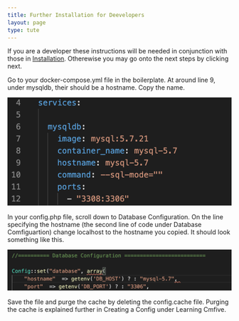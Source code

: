 ```yaml
---
title: Further Installation for Deevelopers
layout: page
type: tute
---
```


If you are a developer these instructions will be needed in conjunction with those in [Installation](installation). Otherewise you may go onto the next steps by clicking next.

<!--finding hostname-->
Go to your docker-compose.yml file in the boilerplate. At around line 9, under mysqldb, their should be a hostname. Copy the name.<!--insert image of VSCode showing hostname-->

![hostanme in docker-compose.yml file](/assets/images/find_hostname.png)

In your config.php file, scroll down to Database Configuration. On the line specifying the hostname (the second line of code under Database Comfiguartion) change localhost to the hostname you copied. It should look something like this. <!--php code eaxmple-->

![hostname in config.php file](/assets/images/config_hostname.png)

Save the file and purge the cache by deleting the config.cache file. Purging the cache is explained further in Creating a Config under Learning Cmfive.
<!--creating user with found ip address-->
